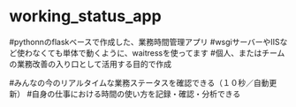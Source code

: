 # working_status_app

#pythonnのflaskベースで作成した、業務時間管理アプリ
#wsgiサーバーやIISなど使わなくても単体で動くように、waitressを使ってます
#個人、またはチームの業務改善の入り口として活用する目的で作成

#みんなの今のリアルタイムな業務ステータスを確認できる（１０秒／自動更新）
#自身の仕事における時間の使い方を記録・確認・分析できる


